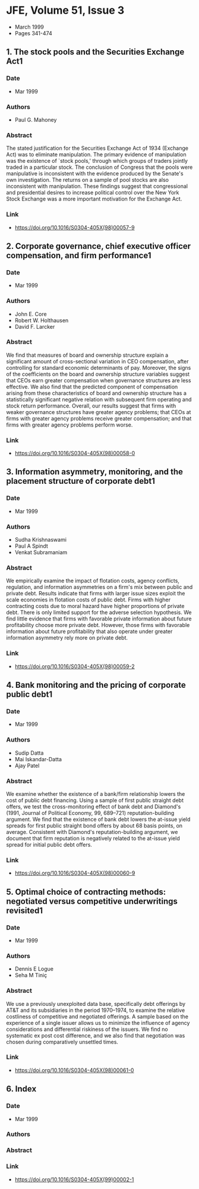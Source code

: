 # JFE, Volume 51, Issue 3
- March 1999
- Pages 341-474

## 1. The stock pools and the Securities Exchange Act1
### Date
- Mar 1999
### Authors
- Paul G. Mahoney
### Abstract
The stated justification for the Securities Exchange Act of 1934 (Exchange Act) was to eliminate manipulation. The primary evidence of manipulation was the existence of `stock pools,' through which groups of traders jointly traded in a particular stock. The conclusion of Congress that the pools were manipulative is inconsistent with the evidence produced by the Senate's own investigation. The returns on a sample of pool stocks are also inconsistent with manipulation. These findings suggest that congressional and presidential desires to increase political control over the New York Stock Exchange was a more important motivation for the Exchange Act.
### Link
- https://doi.org/10.1016/S0304-405X(98)00057-9

## 2. Corporate governance, chief executive officer compensation, and firm performance1
### Date
- Mar 1999
### Authors
- John E. Core
- Robert W. Holthausen
- David F. Larcker
### Abstract
We find that measures of board and ownership structure explain a significant amount of cross-sectional variation in CEO compensation, after controlling for standard economic determinants of pay. Moreover, the signs of the coefficients on the board and ownership structure variables suggest that CEOs earn greater compensation when governance structures are less effective. We also find that the predicted component of compensation arising from these characteristics of board and ownership structure has a statistically significant negative relation with subsequent firm operating and stock return performance. Overall, our results suggest that firms with weaker governance structures have greater agency problems; that CEOs at firms with greater agency problems receive greater compensation; and that firms with greater agency problems perform worse.
### Link
- https://doi.org/10.1016/S0304-405X(98)00058-0

## 3. Information asymmetry, monitoring, and the placement structure of corporate debt1
### Date
- Mar 1999
### Authors
- Sudha Krishnaswami
- Paul A Spindt
- Venkat Subramaniam
### Abstract
We empirically examine the impact of flotation costs, agency conflicts, regulation, and information asymmetries on a firm's mix between public and private debt. Results indicate that firms with larger issue sizes exploit the scale economies in flotation costs of public debt. Firms with higher contracting costs due to moral hazard have higher proportions of private debt. There is only limited support for the adverse selection hypothesis. We find little evidence that firms with favorable private information about future profitability choose more private debt. However, those firms with favorable information about future profitability that also operate under greater information asymmetry rely more on private debt.
### Link
- https://doi.org/10.1016/S0304-405X(98)00059-2

## 4. Bank monitoring and the pricing of corporate public debt1
### Date
- Mar 1999
### Authors
- Sudip Datta
- Mai Iskandar-Datta
- Ajay Patel
### Abstract
We examine whether the existence of a bank/firm relationship lowers the cost of public debt financing. Using a sample of first public straight debt offers, we test the cross-monitoring effect of bank debt and Diamond's (1991, Journal of Political Economy, 99, 689–721) reputation-building argument. We find that the existence of bank debt lowers the at-issue yield spreads for first public straight bond offers by about 68 basis points, on average. Consistent with Diamond's reputation-building argument, we document that firm reputation is negatively related to the at-issue yield spread for initial public debt offers.
### Link
- https://doi.org/10.1016/S0304-405X(98)00060-9

## 5. Optimal choice of contracting methods: negotiated versus competitive underwritings revisited1
### Date
- Mar 1999
### Authors
- Dennis E Logue
- Seha M Tiniç
### Abstract
We use a previously unexploited data base, specifically debt offerings by AT&T and its subsidiaries in the period 1970–1974, to examine the relative costliness of competitive and negotiated offerings. A sample based on the experience of a single issuer allows us to minimize the influence of agency considerations and differential riskiness of the issuers. We find no systematic ex post cost difference, and we also find that negotiation was chosen during comparatively unsettled times.
### Link
- https://doi.org/10.1016/S0304-405X(98)00061-0

## 6. Index
### Date
- Mar 1999
### Authors
### Abstract

### Link
- https://doi.org/10.1016/S0304-405X(99)00002-1

